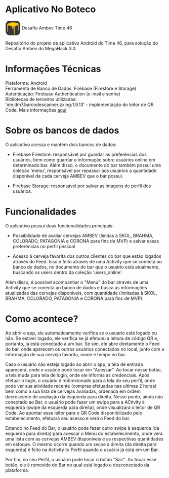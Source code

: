 # Aplicativo No Boteco
<a href="url"><img src="app/src/main/res/drawable/icone.jpg" align="center" height="48" width="48" ></a>
Desafio Ambev Time 46

Repositório do projeto de aplicativo Android do Time 46, para solução do Desafio Ambev do MegaHack 3.0.

# Informações Técnicas

Plataforma: Android  
Ferramenta de Banco de Dados: Firebase (Firestore e Storage)  
Autenticação: Firebase Authentication (e-mail e senha)  
Bibliotecas de terceiros utilizadas:  
'me.dm7.barcodescanner:zxing:1.9.13' - implementação do leitor de QR Code. Mais informações [aqui]( https://github.com/dm77/barcodescanner)

# Sobre os bancos de dados

O aplicativo acessa e mantém dois bancos de dados:  
- Firebase Firestore: responsável por guardar as preferências dos usuários, bem como guardar a informação sobre usuários online em determinado bar. Além disso, o documento do   bar também possui uma coleção 'menu', responsável por repassar aos usuários a quantidade disponível de cada cerveja AMBEV que o bar possui.  

- Firebase Storage: responsável por salvar as imagens de perfil dos usuários.  

# Funcionalidades

O aplicativo possui duas funcionalidades principais:  
- Possibilidade de avaliar cervejas AMBEV (limitas à SKOL, BRAHMA, COLORADO, PATAGONIA e CORONA para fins de MVP) e salvar essas preferências no perfil pessoal  

- Acesso à cerveja favorita dos outros clientes do bar que estão logados através do Feed. Isso é feito através de uma Activity que se conecta ao banco de dados, no documento do   bar que o usuário está atualmente, buscando os users dentro da coleção 'users_online'.   

Além disso, é possível acompanhar o "Menu" do bar através de uma Activity que se conecta ao banco de dados e busca as informações atualizadas das cervejas disponíveis, com   quantidade (limitadas à SKOL, BRAHMA, COLORADO, PATAGONIA e CORONA para fins de MVP).  

# Como acontece?

Ao abrir o app, ele automaticamente verifica se o usuário está logado ou não. Se estiver logado, ele verifica se já efetuou a leitura de código QR e, portanto, já está conectado a um bar. Se sim, ele abre diretamente o Feed do bar, onde aparecem os outros usuários conectados no local, junto com a informação de sua cerveja favorita, nome e tempo no bar.  

Caso o usuário não esteja logado ao abrir o app, a tela de entrada aparecerá, onde o usuário pode tocar em "Acessar". Ao tocar nesse botão, a tela muda para tela de login, onde ele informa as credenciais. Após efetuar o login, o usuário é redirecionado para a tela do seu perfil, onde pode ver sua atividade recente (compras efetuadas nas ultimas 2 horas) bem como a sua lista de cervejas avaliadas, ordenada em ordem decrescente de avaliação da esquerda para direita. Nesse ponto, ainda não conectado ao Bar, o usuário pode fazer um swipe para a ACtivity à esquerda (swipe da esquerda para direita), onde visualizará o leitor de QR Code. Ao apontar esse leitor para o QR Code disponibilizado pelo estabelecimento, efetuará seu acesso e verá o Feed do bar.

Estando no Feed do Bar, o usuário pode fazer outro swipe à esquerda (da esquerda para direita) para acessar o Menu do estabelecimento, onde verá uma lista com as cervejas AMBEV disponíveis e as respectivas quantidades em estoque. O mesmo ocorre quando um swipe à direita (da direita para esquerda) é feito na Activity to Perfil quando o usuário já está em um Bar.

Por fim, no seu Perfil, o usuário pode tocar o botão "Sair". Ao tocar esse botão, ele é removido do Bar no qual está logado e desconectado da plataforma.
